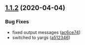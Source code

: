 ## [1.1.2](https://github.com/murar8/react-intl-locale-manager/compare/v1.1.1...v1.1.2) (2020-04-04)


### Bug Fixes

* fixed output messages ([ac6ce74](https://github.com/murar8/react-intl-locale-manager/commit/ac6ce74370b12e6dc1f479930b83fc0deca45961))
* switched to yargs ([a512346](https://github.com/murar8/react-intl-locale-manager/commit/a51234638733edeefbed53f8eb1f90d0419c22df))
